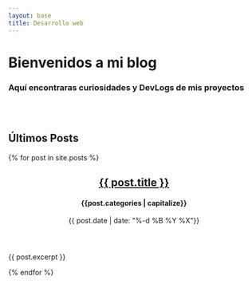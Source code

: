 ```yaml
---
layout: base
title: Desarrollo web
---
```

<div id="main">
    <h1>Bienvenidos a mi blog</h1>
    <h3>Aquí encontraras curiosidades y DevLogs de mis proyectos</h3>
    <br>
    <br>
    <h2>Últimos Posts</h2>
    <section id="four">
        {% for post in site.posts %}
        <section>
            <header>
                <h2><a href="{{ post.url }}">{{ post.title }}</a></h2>
                <h4>{{post.categories | capitalize}}</h4>
                <p>{{ post.date | date: "%-d %B %Y %X"}}</p>
            </header>
            <p>{{ post.excerpt }}</p>
        </section>
        {% endfor %}
    </section>
</div>